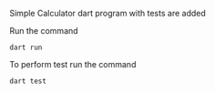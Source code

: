 Simple Calculator dart program with tests are added

Run the command

`dart run`

To perform test run the command

`dart test`